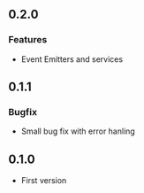 ## 0.2.0
### Features
* Event Emitters and services

## 0.1.1
### Bugfix
* Small bug fix with error hanling

## 0.1.0
* First version
